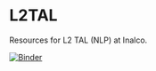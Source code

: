 # L2TAL

Resources for L2 TAL (NLP) at Inalco.

[![Binder](https://mybinder.org/badge_logo.svg)](https://mybinder.org/v2/gh/Alex-bzh/L2TAL/main)

